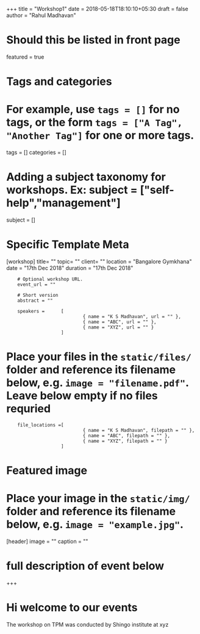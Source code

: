 +++
title = "Workshop1"
date = 2018-05-18T18:10:10+05:30
draft = false
author = "Rahul Madhavan"

# Should this be listed in front page
featured = true

# Tags and categories
# For example, use `tags = []` for no tags, or the form `tags = ["A Tag", "Another Tag"]` for one or more tags.
tags = []
categories = []

# Adding a subject taxonomy for workshops. Ex: subject = ["self-help","management"]
subject = []

# Specific Template Meta
[workshop]
        title= ""
        topic= ""
        client= ""
        location = "Bangalore Gymkhana"
        date = "17th Dec 2018"
        duration = "17th Dec 2018"

        # Optional workshop URL.
        event_url = ""

        # Short version
        abstract = ""

        speakers =      [
                                { name = "K S Madhavan", url = "" },
                                { name = "ABC", url = "" },
                                { name = "XYZ", url = "" }
                        ]

# Place your files in the `static/files/` folder and reference its filename below, e.g. `image = "filename.pdf"`. Leave below empty if no files requried
        file_locations =[
                                { name = "K S Madhavan", filepath = "" },
                                { name = "ABC", filepath = "" },
                                { name = "XYZ", filepath = "" }
                        ]

# Featured image
# Place your image in the `static/img/` folder and reference its filename below, e.g. `image = "example.jpg"`.
[header]
        image = ""
        caption = ""

# full description of event below
+++

# Hi welcome to our events
The workshop on TPM was conducted by Shingo institute at xyz
